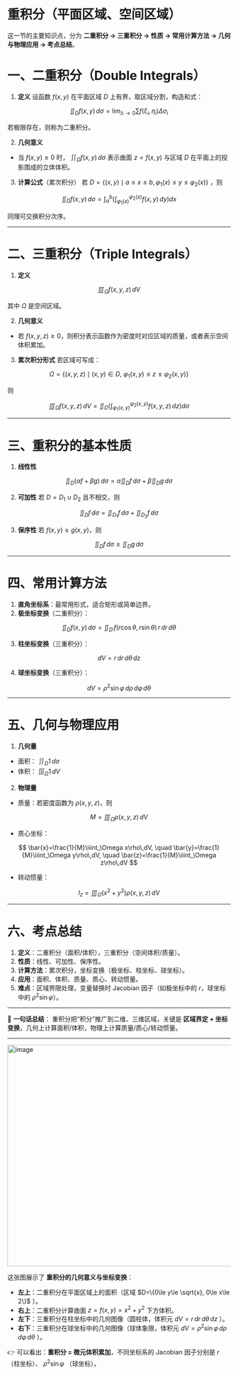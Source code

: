 # 重积分（平面区域、空间区域）
这一节的主要知识点，分为 **二重积分 → 三重积分 → 性质 → 常用计算方法 → 几何与物理应用 → 考点总结**。



# 一、二重积分（Double Integrals）

1. **定义**
   设函数 $f(x,y)$ 在平面区域 $D$ 上有界，取区域分割，构造和式：

$$
\iint_D f(x,y)\,d\sigma = \lim_{\lambda\to 0}\sum f(\xi_i,\eta_i)\Delta\sigma_i
$$

若极限存在，则称为二重积分。

2. **几何意义**

* 当 $f(x,y)\ge 0$ 时， $\iint_D f(x,y)\,d\sigma$ 表示曲面 $z=f(x,y)$ 与区域 $D$ 在平面上的投影围成的立体体积。

3. **计算公式**（累次积分）
   若 $D=\{(x,y)\mid a\le x\le b, \varphi_1(x)\le y\le \varphi_2(x)\}$ ，则

$$
\iint_D f(x,y)\,d\sigma = \int_a^b \Big(\int_{\varphi_1(x)}^{\varphi_2(x)} f(x,y)\,dy\Big)dx
$$

同理可交换积分次序。

---

# 二、三重积分（Triple Integrals）

1. **定义**

$$
\iiint_\Omega f(x,y,z)\,dV
$$

其中 $\Omega$ 是空间区域。

2. **几何意义**

* 若 $f(x,y,z)\ge 0$，则积分表示函数作为密度时对应区域的质量，或者表示空间体积累加。

3. **累次积分形式**
   若区域可写成：

$$
\Omega = \{(x,y,z)\mid (x,y)\in D,\ \varphi_1(x,y)\le z \le \varphi_2(x,y)\}
$$

则

$$
\iiint_\Omega f(x,y,z)\,dV = \iint_D \Big(\int_{\varphi_1(x,y)}^{\varphi_2(x,y)} f(x,y,z)\,dz\Big)d\sigma
$$

---

# 三、重积分的基本性质

1. **线性性**

$$
\iint_D (\alpha f + \beta g)\,d\sigma = \alpha \iint_D f\,d\sigma + \beta \iint_D g\,d\sigma
$$

2. **可加性**
   若 $D = D_1\cup D_2$ 且不相交，则

$$
\iint_D f\,d\sigma = \iint_{D_1} f\,d\sigma + \iint_{D_2} f\,d\sigma
$$

3. **保序性**
   若 $f(x,y)\ge g(x,y)$，则

$$
\iint_D f\,d\sigma \ge \iint_D g\,d\sigma
$$

---

# 四、常用计算方法

1. **直角坐标系**：最常用形式，适合矩形或简单边界。
2. **极坐标变换**（二重积分）：

$$
\iint_D f(x,y)\,d\sigma = \iint_{D'} f(r\cos\theta,r\sin\theta)\, r\,dr\,d\theta
$$

3. **柱坐标变换**（三重积分）：

$$
dV = r\,dr\,d\theta\,dz
$$

4. **球坐标变换**（三重积分）：

$$
dV = \rho^2 \sin\varphi\, d\rho\, d\varphi\, d\theta
$$

---

# 五、几何与物理应用

1. **几何量**

* 面积： $\iint_D 1\,d\sigma$
* 体积： $\iiint_\Omega 1\,dV$

2. **物理量**

* 质量：若密度函数为 $\rho(x,y,z)$，则

$$
M = \iiint_\Omega \rho(x,y,z)\,dV
$$
* 质心坐标：

$$
\bar{x}=\frac{1}{M}\iiint_\Omega x\rho\,dV, \quad \bar{y}=\frac{1}{M}\iiint_\Omega y\rho\,dV, \quad \bar{z}=\frac{1}{M}\iiint_\Omega z\rho\,dV
$$

* 转动惯量：

$$
I_z = \iiint_\Omega (x^2+y^2)\rho(x,y,z)\,dV
$$

---

# 六、考点总结

1. **定义**：二重积分（面积/体积），三重积分（空间体积/质量）。
2. **性质**：线性、可加性、保序性。
3. **计算方法**：累次积分，坐标变换（极坐标、柱坐标、球坐标）。
4. **应用**：面积、体积、质量、质心、转动惯量。
5. **难点**：区域界限处理，变量替换时 Jacobian 因子（如极坐标中的 $r$，球坐标中的 $\rho^2\sin\varphi$）。

---

📌 **一句话总结**：
重积分把“积分”推广到二维、三维区域，关键是 **区域界定 + 坐标变换**，几何上计算面积/体积，物理上计算质量/质心/转动惯量。

---
<img width="1150" height="500" alt="image" src="https://github.com/user-attachments/assets/7074cd0a-76fc-4337-8c1e-68bdda48e8e0" />

这张图展示了 **重积分的几何意义与坐标变换**：

* **左上**：二重积分在平面区域上的面积（区域 $D=\{0\le y\le \sqrt{x}, 0\le x\le 2\}$ ）。
* **右上**：二重积分计算曲面 $z=f(x,y)=x^2+y^2$ 下方体积。
* **左下**：三重积分在柱坐标中的几何图像（圆柱体，体积元 $dV=r\,dr\,d\theta\,dz$ ）。
* **右下**：三重积分在球坐标中的几何图像（球体象限，体积元 $dV=\rho^2\sin\varphi\, d\rho\, d\varphi\, d\theta$ ）。

👉 可以看出：**重积分 = 微元体积累加**，不同坐标系的 Jacobian 因子分别是 $r$ （柱坐标）、 $\rho^2\sin\varphi$ （球坐标）。





